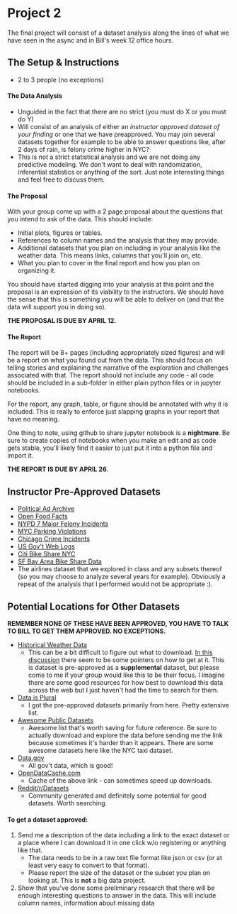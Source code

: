 # Project 2

The final project will consist of a dataset analysis along the lines of what we have seen in the async and in Bill's week 12 office hours.

## The Setup & Instructions
- 2 to 3 people (no exceptions)

#### The Data Analysis
- Unguided in the fact that there are no strict (you must do X or you must do Y)
- Will consist of an analysis of either an *instructor approved dataset of your finding* or one that we have preapproved. You may join several datasets together for example to be able to answer questions like, after 2 days of rain, is felony crime higher in NYC?
- This is not a strict statistical analysis and we are not doing any predictive modeling. We don't want to deal with randomization, inferential statistics or anything of the sort. Just note interesting things and feel free to discuss them.

#### The Proposal

With your group come up with a 2 page proposal about the questions that you intend to ask of the data. 
This should include:
- Initial plots, figures or tables. 
- References to column names and the analysis that they may provide. 
- Additional datasets that you plan on including in your analysis like the weather data. This means links, columns that you'll join on, etc.
- What you plan to cover in the final report and how you plan on organizing it.

You should have started digging into your analysis at this point and the proposal is an expression of its viability to the instructors. We should have the sense that this is something you will be able to deliver on (and that the data will support you in doing so).

**THE PROPOSAL IS DUE BY APRIL 12.**

#### The Report

The report will be 8+ pages (including appropriately sized figures) and will be a report on what you found out from the data. This should focus on telling stories and explaining the narrative of the exploration and challenges associated with that. The report should not include any code - all code should be included in a sub-folder in either plain python files or in jupyter notebooks.

For the report, any graph, table, or figure should be annotated with why it is included. This is really to enforce just slapping graphs in your report that have no meaning.

One thing to note, using github to share jupyter notebook is a **nightmare**. Be sure to create copies of notebooks when you make an edit and as code gets stable, you'll likely find it easier to just put it into a python file and import it.

**THE REPORT IS DUE BY APRIL 26**.

## Instructor Pre-Approved Datasets
- [Political Ad Archive](http://politicaladarchive.org/data/)
- [Open Food Facts](http://world.openfoodfacts.org/data)
- [NYPD 7 Major Felony Incidents](https://catalog.data.gov/dataset/nypd-7-major-felony-incidents)
- [MYC Parking Violations](https://data.cityofnewyork.us/dataset/Parking-Violations-Issued-Fiscal-Year-2015/c284-tqph)
- [Chicago Crime Incidents](https://data.cityofchicago.org/Public-Safety/Crimes-2001-to-present/ijzp-q8t2)
- [US Gov't Web Logs](https://analytics.usa.gov/)
- [Citi Bike Share NYC](http://www.citibikenyc.com/system-data)
- [SF Bay Area Bike Share Data](http://www.bayareabikeshare.com/open-data)
- The airlines dataset that we explored in class and any subsets thereof (so you may choose to analyze several years for example). Obviously a repeat of the analysis that I performed would not be appropriate :).

## Potential Locations for Other Datasets
**REMEMBER NONE OF THESE HAVE BEEN APPROVED, YOU HAVE TO TALK TO BILL TO GET THEM APPROVED. NO EXCEPTIONS.**

- [Historical Weather Data](https://www.ncdc.noaa.gov/data-access/land-based-station-data/land-based-datasets/global-historical-climatology-network-ghcn)
  - This can be a bit difficult to figure out what to download. [In this discussion](https://news.ycombinator.com/item?id=10465342) there seem to be some pointers on how to get at it. This is dataset is pre-approved as a **supplemental** dataset, but please come to me if your group would like this to be their focus. I imagine there are some good resources for how best to download this data across the web but I just haven't had the time to search for them.
- [Data is Plural](http://tinyletter.com/data-is-plural/archive)
  - I got the pre-approved datasets primarily from here. Pretty extensive list.
- [Awesome Public Datasets](https://github.com/caesar0301/awesome-public-datasets)
  - Awesome list that's worth saving for future reference. Be sure to actually download and explore the data before sending me the link because sometimes it's harder than it appears. There are some awesome datasets here like the NYC taxi dataset.
- [Data.gov](http://data.gov/)
  - All gov't data, which is good!
- [OpenDataCache.com](http://www.opendatacache.com/)
  - Cache of the above link - can sometimes speed up downloads.
- [Reddit/r/Datasets](https://www.reddit.com/r/datasets)
  - Community generated and definitely some potential for good datasets. Worth searching.

#### To get a dataset approved:
1. Send me a description of the data including a link to the exact dataset or a place where I can download it in one click w/o registering or anything like that. 
    - The data needs to be in a raw text file format like json or csv (or at least very easy to convert to that format).
    - Please report the size of the dataset or the subset you plan on looking at. This is **not** a big data project.
2. Show that you've done some preliminary research that there will be enough interesting questions to answer in the data. This will include column names, information about missing data
